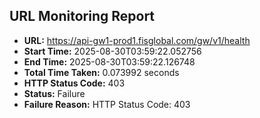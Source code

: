 ## URL Monitoring Report

- **URL:** https://api-gw1-prod1.fisglobal.com/gw/v1/health
- **Start Time:** 2025-08-30T03:59:22.052756
- **End Time:** 2025-08-30T03:59:22.126748
- **Total Time Taken:** 0.073992 seconds
- **HTTP Status Code:** 403
- **Status:** Failure
- **Failure Reason:** HTTP Status Code: 403
